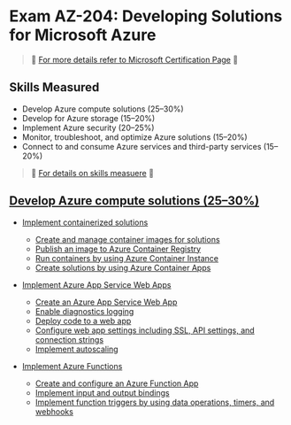 # Exam AZ-204: Developing Solutions for Microsoft Azure
> 🌟 [For more details refer to Microsoft Certification Page](https://learn.microsoft.com/en-us/certifications/exams/az-204/) 🌟 


## Skills Measured
- Develop Azure compute solutions (25–30%)
- Develop for Azure storage (15–20%)
- Implement Azure security (20–25%)
- Monitor, troubleshoot, and optimize Azure solutions (15–20%)
- Connect to and consume Azure services and third-party services (15–20%)

> 🌟 [For details on skills measuere](./AZ-204_StudyGuide_ENU_FY23Q3_v2.pdf) 🌟 

## [Develop Azure compute solutions (25–30%)](compute/README.md)
- [Implement containerized solutions](compute/Containers/README.md)
    - [Create and manage container images for solutions]()
    - [Publish an image to Azure Container Registry]()
    - [Run containers by using Azure Container Instance]()
    - [Create solutions by using Azure Container Apps]()

- [Implement Azure App Service Web Apps]()
    - [Create an Azure App Service Web App]()
    - [Enable diagnostics logging]()
    - [Deploy code to a web app]()
    - [Configure web app settings including SSL, API settings, and connection strings]()
    - [Implement autoscaling]()

- [Implement Azure Functions]()
    - [Create and configure an Azure Function App]()
    - [Implement input and output bindings]()
    - [Implement function triggers by using data operations, timers, and webhooks]()
